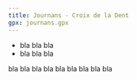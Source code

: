 ```yaml
---
title: Journans - Croix de la Dent
gpx: journans.gpx
---
```


* bla bla bla
* bla bla bla

bla bla bla
bla bla bla
bla bla bla
